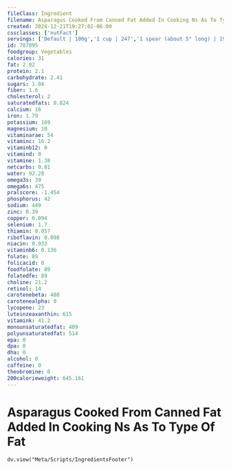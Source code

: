 ```yaml
---
fileClass: Ingredient
filename: Asparagus Cooked From Canned Fat Added In Cooking Ns As To Type Of Fat
created: 2024-12-21T19:27:02-06:00
cssclasses: ['nutFact']
servings: ['Default | 100g','1 cup | 247','1 spear (about 5" long) | 19','1 16 oz can yields | 278']
id: 787895
foodgroup: Vegetables
calories: 31
fat: 2.02
protein: 2.1
carbohydrate: 2.41
sugars: 1.04
fiber: 1.6
cholesterol: 2
saturatedfats: 0.824
calcium: 16
iron: 1.79
potassium: 169
magnesium: 10
vitaminarae: 54
vitaminc: 16.2
vitaminb12: 0
vitamind: 0
vitamine: 1.38
netcarbs: 0.81
water: 92.28
omega3s: 39
omega6s: 475
pralscore: -1.454
phosphorus: 42
sodium: 449
zinc: 0.39
copper: 0.094
selenium: 1.7
thiamin: 0.057
riboflavin: 0.098
niacin: 0.933
vitaminb6: 0.136
folate: 89
folicacid: 0
foodfolate: 89
folatedfe: 89
choline: 21.2
retinol: 14
carotenebeta: 488
carotenealpha: 0
lycopene: 23
luteinzeaxanthin: 615
vitamink: 41.2
monounsaturatedfat: 409
polyunsaturatedfat: 514
epa: 0
dpa: 0
dha: 0
alcohol: 0
caffeine: 0
theobromine: 0
200calorieweight: 645.161
---
```


# Asparagus Cooked From Canned Fat Added In Cooking Ns As To Type Of Fat

```dataviewjs
dv.view("Meta/Scripts/IngredientsFooter")
```